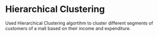 # Hierarchical Clustering

Used Hierarchical Clustering algortihm to cluster different segments of customers of a mall based on their income and expenditure.
